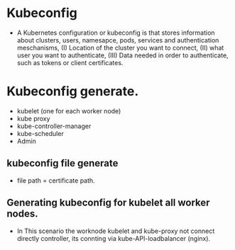 #  Kubeconfig 
- A Kubernetes configuration or kubeconfig  is that stores information about clusters, users, namesapce, pods, services and authentication meschanisms, (I) Location  of the cluster you want to connect, (II) what user you want to authenticate, (III) Data needed in order to authenticate, such as tokens or client certificates.

# Kubeconfig generate.
- kubelet (one for each worker node)
- kube proxy
- kube-controller-manager
- kube-scheduler
- Admin
## kubeconfig file generate
- file path = certificate path.
## Generating kubeconfig for kubelet all worker nodes.
- In This scenario the worknode kubelet and kube-proxy not connect directly controller, its connting via kube-API-loadbalancer (nginx).